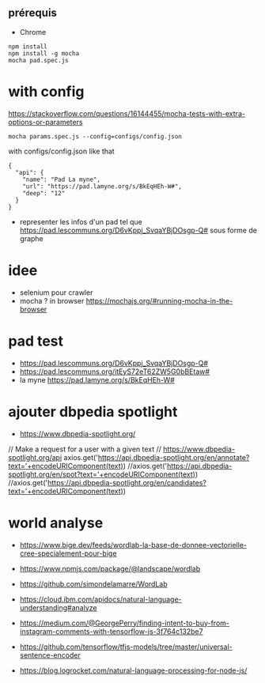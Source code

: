 ## prérequis
- Chrome

```
npm install
npm install -g mocha
mocha pad.spec.js

```

# with config
https://stackoverflow.com/questions/16144455/mocha-tests-with-extra-options-or-parameters
```
mocha params.spec.js --config=configs/config.json

```

with configs/config.json like that
```
{
  "api": {
    "name": "Pad La myne",
    "url": "https://pad.lamyne.org/s/BkEqHEh-W#",
    "deep": "12"
  }
}
```



- representer les infos d'un pad tel que https://pad.lescommuns.org/D6vKppj_SvqaYBjDOsgp-Q# sous forme de graphe

# idee
- selenium pour crawler
- mocha ? in browser https://mochajs.org/#running-mocha-in-the-browser


# pad test
- https://pad.lescommuns.org/D6vKppj_SvqaYBjDOsgp-Q#
- https://pad.lescommuns.org/itEyS72eT62ZW5G0bBEtaw#
- la myne https://pad.lamyne.org/s/BkEqHEh-W#

# ajouter dbpedia spotlight
- https://www.dbpedia-spotlight.org/

// Make a request for a user with a given text
// https://www.dbpedia-spotlight.org/api
axios.get('https://api.dbpedia-spotlight.org/en/annotate?text='+encodeURIComponent(text))
//axios.get('https://api.dbpedia-spotlight.org/en/spot?text='+encodeURIComponent(text))
//axios.get('https://api.dbpedia-spotlight.org/en/candidates?text='+encodeURIComponent(text))

# world analyse
- https://www.bige.dev/feeds/wordlab-la-base-de-donnee-vectorielle-cree-specialement-pour-bige
- https://www.npmjs.com/package/@landscape/wordlab
- https://github.com/simondelamarre/WordLab

- https://cloud.ibm.com/apidocs/natural-language-understanding#analyze
- https://medium.com/@GeorgePerry/finding-intent-to-buy-from-instagram-comments-with-tensorflow-js-3f764c132be7
- https://github.com/tensorflow/tfjs-models/tree/master/universal-sentence-encoder

- https://blog.logrocket.com/natural-language-processing-for-node-js/
